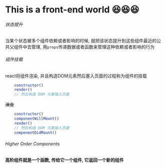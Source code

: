 # This is a front-end world :satisfied::satisfied::satisfied:  
###### 状态提升

当某个状态被多个组件依赖或者影响的时候, 就把该状态提升到这些组件最近的公共父组件中去管理, 
用```props```传递数据或者函数来管理这种依赖或者影响的行为


###### 组件挂载

react将组件渲染, 并且构造DOM元素然后塞入页面的过程称为组件的挂载

```javascript
    constructor()
    render()
    // 然后构造 DOM 元素插入页面
```
~~演变~~

```javascript
    constructor()
    componentWillMount()
    render()
    // 然后构造 DOM 元素插入页面
    componentDidMount()
```

###### Higher Order Components

**高阶组件就是一个函数, 传给它一个组件, 它返回一个新的组件**

